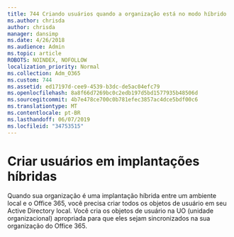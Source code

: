 ```yaml
---
title: 744 Criando usuários quando a organização está no modo híbrido
ms.author: chrisda
author: chrisda
manager: dansimp
ms.date: 4/26/2018
ms.audience: Admin
ms.topic: article
ROBOTS: NOINDEX, NOFOLLOW
localization_priority: Normal
ms.collection: Adm_O365
ms.custom: 744
ms.assetid: ed17197d-cee9-4539-b3dc-de5ac04efc79
ms.openlocfilehash: 8a8f66d7269bc0c2edb197d5bd1577935b48506d
ms.sourcegitcommit: 4b7e478ce700c0b781efec3857ac4dce5bdf00c6
ms.translationtype: MT
ms.contentlocale: pt-BR
ms.lasthandoff: 06/07/2019
ms.locfileid: "34753515"
---
```

# <a name="create-users-in-hybrid-deployments"></a>Criar usuários em implantações híbridas

Quando sua organização é uma implantação híbrida entre um ambiente local e o Office 365, você precisa criar todos os objetos de usuário em seu Active Directory local. Você cria os objetos de usuário na UO (unidade organizacional) apropriada para que eles sejam sincronizados na sua organização do Office 365.
